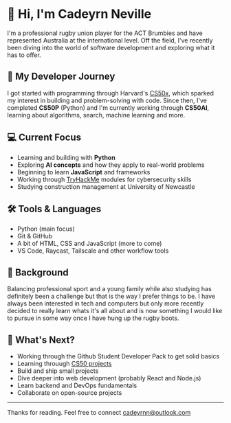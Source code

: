 # 👋 Hi, I'm Cadeyrn Neville

I'm a professional rugby union player for the ACT Brumbies and have represented Australia at the international level. Off the field, I've recently been diving into the world of software development and exploring what it has to offer.

## 🧠 My Developer Journey

I got started with programming through Harvard's [CS50x](https://cs50.harvard.edu/x), which sparked my interest in building and problem-solving with code. Since then, I've completed **CS50P** (Python) and I'm currently working through **CS50AI**, learning about algorithms, search, machine learning and more.

## 💻 Current Focus

- Learning and building with **Python**
- Exploring **AI concepts** and how they apply to real-world problems
- Beginning to learn **JavaScript** and frameworks
- Working through [TryHackMe](https://tryhackme.com) modules for cybersecurity skills
- Studying construction management at University of Newcastle

## 🛠️ Tools & Languages

- Python (main focus)
- Git & GitHub
- A bit of HTML, CSS and JavaScript (more to come)
- VS Code, Raycast, Tailscale and other workflow tools

## 🏉 Background

Balancing professional sport and a young family while also studying has definitely been a challenge but that is the way I prefer things to be. I have always been interested in tech and computers but only more recently decided to really learn whats it's all about and is now something I would like to pursue in some way once I have hung up the rugby boots. 

## 🔭 What's Next?

- Working through the Github Student Developer Pack to get solid basics
- Learning throuugh [CS50 projects](https://github.com/code50/159509190.git)
- Build and ship small projects
- Dive deeper into web development (probably React and Node.js)
- Learn backend and DevOps fundamentals
- Collaborate on open-source projects

---

Thanks for reading. Feel free to connect cadeyrnn@outlook.com

<!--
**Cadeyrnn/Cadeyrnn** is a ✨ _special_ ✨ repository because its `README.md` (this file) appears on your GitHub profile.

Here are some ideas to get you started:

- 🔭 I’m currently working on ...
- 🌱 I’m currently learning ...
- 👯 I’m looking to collaborate on ...
- 🤔 I’m looking for help with ...
- 💬 Ask me about ...
- 📫 How to reach me: ...
- 😄 Pronouns: ...
- ⚡ Fun fact: ...
-->
